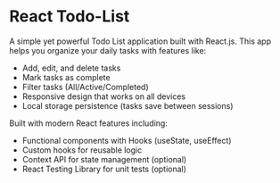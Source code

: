 # React Todo-List

A simple yet powerful Todo List application built with React.js. This app helps you organize your daily tasks with features like:

- Add, edit, and delete tasks
- Mark tasks as complete
- Filter tasks (All/Active/Completed)
- Responsive design that works on all devices
- Local storage persistence (tasks save between sessions)

Built with modern React features including:
- Functional components with Hooks (useState, useEffect)
- Custom hooks for reusable logic
- Context API for state management (optional)
- React Testing Library for unit tests (optional)
